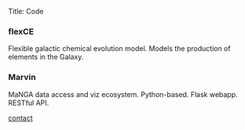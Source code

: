 Title: Code

### flexCE
Flexible galactic chemical evolution model. Models the production of elements in the Galaxy.

### Marvin
MaNGA data access and viz ecosystem. Python-based. Flask webapp. RESTful API.

[contact]({filename}contact.md)
